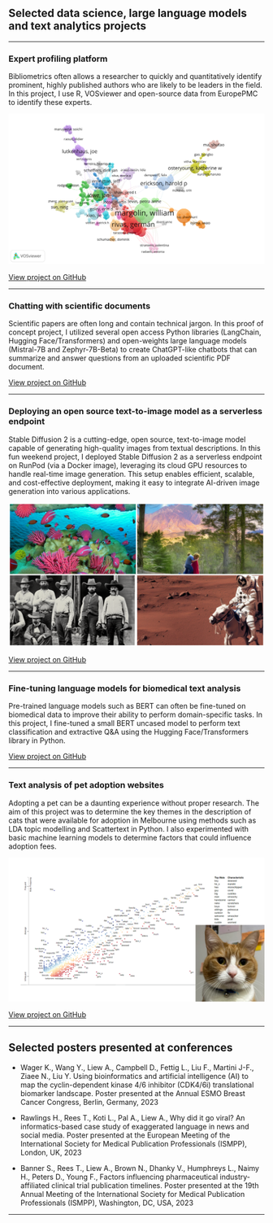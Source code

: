 ## Selected data science, large language models and text analytics projects

---
### Expert profiling platform

Bibliometrics often allows a researcher to quickly and quantitatively identify prominent, highly published authors who are likely to be leaders in the field. In this project, I use R, VOSviewer and open-source data from EuropePMC to identify these experts.  

<img src="images/network_plot2.png?raw=true"/>

[View project on GitHub](https://github.com/andrewliew86/Basic-expert-identification-profiling-app-with-R)

---
### Chatting with scientific documents

Scientific papers are often long and contain technical jargon. In this proof of concept project, I utilized several open access Python libraries (LangChain, Hugging Face/Transformers) and open-weights large language models (Mistral-7B and Zephyr-7B-Beta) to create ChatGPT-like chatbots that can summarize and answer questions from an uploaded scientific PDF document.  

[View project on GitHub](https://github.com/andrewliew86/Document-chatbot-with-large-language-models)

---
### Deploying an open source text-to-image model as a serverless endpoint

Stable Diffusion 2 is a cutting-edge, open source, text-to-image model capable of generating high-quality images from textual descriptions. In this fun weekend project, I deployed Stable Diffusion 2 as a serverless endpoint on RunPod (via a Docker image), leveraging its cloud GPU resources to handle real-time image generation. This setup enables efficient, scalable, and cost-effective deployment, making it easy to integrate AI-driven image generation into various applications.

<img src="images/photo-collage-wide.png?raw=true"/>

[View project on GitHub](https://github.com/andrewliew86/Text-to-image-generation-model-deployment)

---
### Fine-tuning language models for biomedical text analysis

Pre-trained language models such as BERT can often be fine-tuned on biomedical data to improve their ability to perform domain-specific tasks. In this project, I fine-tuned a small BERT uncased model to perform text classification and extractive Q&A using the Hugging Face/Transformers library in Python.  

[View project on GitHub](https://github.com/andrewliew86/Deep-learning-tools-for-biomedical-text/tree/main)

---
### Text analysis of pet adoption websites

Adopting a pet can be a daunting experience without proper research. The aim of this project was to determine the key themes in the description of cats that were available for adoption in Melbourne using methods such as LDA topic modelling and Scattertext in Python. I also experimented with basic machine learning models to determine factors that could influence adoption fees.

<img src="images/scatter-text.png?raw=true"/>

[View project on GitHub](https://github.com/andrewliew86/Cat-adoption-text-analysis-and-fee-prediction/tree/main)

---
## Selected posters presented at conferences

- Wager K., Wang Y., Liew A., Campbell D., Fettig L., Liu F., Martini J-F., Ziaee N., Liu Y. Using bioinformatics and artificial intelligence (AI) to map the cyclin-dependent kinase 4/6 inhibitor (CDK4/6i) translational biomarker landscape. Poster presented at the Annual ESMO Breast Cancer Congress, Berlin, Germany, 2023

- Rawlings H., Rees T., Koti L., Pal A., Liew A., Why did it go viral? An informatics-based case study of exaggerated language in news and social media. Poster presented at the European Meeting of the International Society for Medical Publication Professionals (ISMPP), London, UK, 2023

- Banner S., Rees T., Liew A., Brown N., Dhanky V., Humphreys L., Naimy H., Peters D., Young F., Factors influencing pharmaceutical industry-affiliated clinical trial publication timelines. Poster presented at the 19th Annual Meeting of the International Society for Medical Publication Professionals (ISMPP), Washington, DC, USA, 2023
  
---


